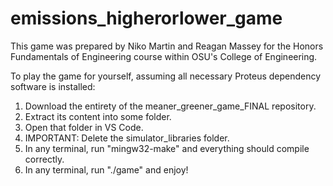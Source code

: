 # emissions_higherorlower_game

This game was prepared by Niko Martin and Reagan Massey for the Honors Fundamentals of Engineering course within OSU's College of Engineering.

To play the game for yourself, assuming all necessary Proteus dependency software is installed:

1. Download the entirety of the meaner_greener_game_FINAL repository.
2. Extract its content into some folder.
3. Open that folder in VS Code.
4. IMPORTANT: Delete the simulator_libraries folder.
5. In any terminal, run "mingw32-make" and everything should compile correctly.
6. In any terminal, run "./game" and enjoy!
